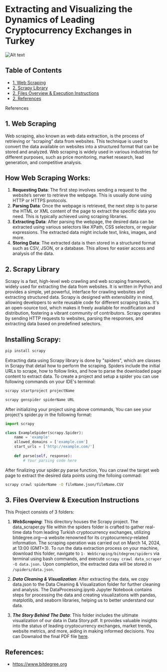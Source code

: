 # Extracting and Visualizing the Dynamics of Leading Cryptocurrency Exchanges in Turkey

<img title="a title" alt="Alt text" src="https://www.cpapracticeadvisor.com/wp-content/uploads/sites/2/2022/07/30017/big_data_1_.5afaec15da23c.png">

## Table of Contents
- [1. Web Scraping](#WebScraping)
- [2. Scrapy Library](#Scrapy)
- [2. Files Overview & Execution Instructions](#Repository)
- [2. References](#References)

References

<a name="WebScraping"></a>
## 1. Web Scraping
Web scraping, also known as web data extraction, is the process of retrieving or “scraping” data from websites. This technique is used to convert the data available on websites into a structured format that can be stored and analyzed. Web scraping is widely used in various industries for different purposes, such as price monitoring, market research, lead generation, and competitive analysis.

## How Web Scraping Works:
1. **Requesting Data**: The first step involves sending a request to the website’s server to retrieve the webpage. This is usually done using HTTP or HTTPS protocols.
2. **Parsing Data**: Once the webpage is retrieved, the next step is to parse the HTML or XML content of the page to extract the specific data you need. This is typically achieved using scraping libraries.
3. **Extracting Data**: After parsing the webpage, the desired data can be extracted using various selectors like XPath, CSS selectors, or regular expressions. The extracted data might include text, links, images, and more.
4. **Storing Data**: The extracted data is then stored in a structured format such as CSV, JSON, or a database. This allows for easier access and analysis of the data.


<a name="Scrapy"></a>
## 2. Scrapy Library
Scrapy is a fast, high-level web crawling and web scraping framework, widely used for extracting the data from websites. It is written in Python and provides a simple, yet powerful, interface for crawling websites and extracting structured data. Scrapy is designed with extensibility in mind, allowing developers to write reusable code for different scraping tasks. It's an open-source tool, which makes it freely available for modification and distribution, fostering a vibrant community of contributors. Scrapy operates by sending HTTP requests to websites, parsing the responses, and extracting data based on predefined selectors.

## Installing Scrapy:
```sh
pip install scrapy
```

Extracting data using Scrapy library is done by "spiders", which are classes in Scrapy that detail how to perform the scraping. Spiders include the initial URLs to scrape, how to follow links, and how to parse the downloaded page content to extract data. To create a project and setup a spider you can use following commands on your IDE's terminal:
```sh
scrapy startproject projectName
```
```sh
scrapy genspider spiderName URL
```

After initializing your project using above commands, You can see your project's spider.py in the following format:

```python
import scrapy

class ExampleSpider(scrapy.Spider):
    name = 'example'
    allowed_domains = ['example.com']
    start_urls = ['http://example.com/']
    
    def parse(self, response):
        # Your parsing code here
```

After finalizing your spider.py parse function, You can crawl the target web page to extract the desired data points using the folloing commad:
```sh
scrapy crawl spiderName -O fileName.json/fileName.CSV
```


<a name="Repository"></a>
## 3. Files Overview & Execution Instructions
This Project consists of 3 folders:

1. ***WebScraping***: This directory houses the Scrapy project. The data_scraper.py file within the spiders folder is crafted to gather real-time data from leading Turkish cryptocurrency exchanges, utilizing bitdegree.org—a website renowned for its cryptocurrency-related information. The scraping operation was carried out on March 14, 2024, at 13:00 (GMT+3). To run the data extraction process on your machine, download this folder, navigate to `1- WebScraping/bitdegree/spiders` via terminal using bash commands, and execute `scrapy crawl data_scraper -O data.json.` Upon completion, the extracted data will be stored in `/spiders/data.json`.

2. ***Data Cleaning & Visualization***:
After extracting the data, we copy data.json to the Data Cleaning & Visualization folder for further cleaning and analysis. The DataProcessing.ipynb Jupyter Notebook contains steps for processing the data and creating visualizations with pandas, matplotlib, and seaborn libraries, helping us to better understand our data.

2. ***The Story Behind The Data***: This folder includes the ultimate visualization of our data in Data Story.pdf. It provides valuable insights into the status of leading cryptocurrency exchanges, market trends, website metrics, and more, aiding in making informed decisions. You can Downalod the final PDF file [here](https://github.com/PeymanKh/Turkish_Cryptocurrency_Exchanges_Data_Analysis/files/14620025/Data.Story.pdf).

<a name="References"></a>
## References:
- https://www.bitdegree.org


